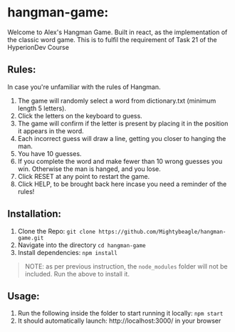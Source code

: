 # hangman-game:
Welcome to Alex's Hangman Game. Built in react, as the implementation of the classic word game. This is to fulfil the requirement of Task 21 of the HyperionDev Course


## Rules:
In case you're unfamiliar with the rules of Hangman.
1. The game will randomly select a word from dictionary.txt (minimum length 5 letters).
2. Click the letters on the keyboard to guess.
3. The game will confirm if the letter is present by placing it in the position it appears in the word.
4. Each incorrect guess will draw a line, getting you closer to hanging the man.
5. You have 10 guesses.
6. If you complete the word and make fewer than 10 wrong guesses you win. Otherwise the man is hanged, and you lose.
7. Click RESET at any point to restart the game.
8. Click HELP, to be brought back here incase you need a reminder of the rules!


## Installation: 
1. Clone the Repo:
   `git clone https://github.com/Mightybeagle/hangman-game.git`
2. Navigate into the directory
   `cd hangman-game`
3. Install dependencies:
   `npm install`
> NOTE: as per previous instruction, the `node_modules` folder will not be included. Run the above to install it.


## Usage:
1. Run the following inside the folder to start running it locally:
   `npm start`
2. It should automatically launch: http://localhost:3000/ in your browser
